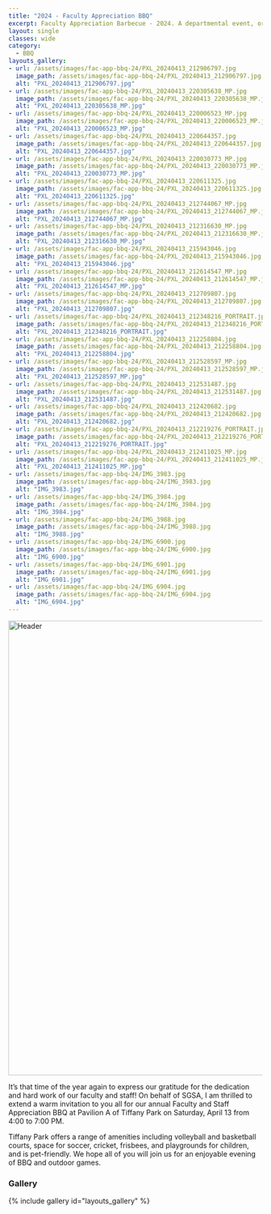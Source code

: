 ```yaml
---
title: "2024 - Faculty Appreciation BBQ"
excerpt: Faculty Appreciation Barbecue - 2024. A departmental event, organized by SGSA, to show appreciation for the faculty and the staff.
layout: single
classes: wide
category:
  - BBQ
layouts_gallery:
- url: /assets/images/fac-app-bbq-24/PXL_20240413_212906797.jpg
  image_path: /assets/images/fac-app-bbq-24/PXL_20240413_212906797.jpg
  alt: "PXL_20240413_212906797.jpg"
- url: /assets/images/fac-app-bbq-24/PXL_20240413_220305638_MP.jpg
  image_path: /assets/images/fac-app-bbq-24/PXL_20240413_220305638_MP.jpg
  alt: "PXL_20240413_220305638_MP.jpg"
- url: /assets/images/fac-app-bbq-24/PXL_20240413_220006523_MP.jpg
  image_path: /assets/images/fac-app-bbq-24/PXL_20240413_220006523_MP.jpg
  alt: "PXL_20240413_220006523_MP.jpg"
- url: /assets/images/fac-app-bbq-24/PXL_20240413_220644357.jpg
  image_path: /assets/images/fac-app-bbq-24/PXL_20240413_220644357.jpg
  alt: "PXL_20240413_220644357.jpg"   
- url: /assets/images/fac-app-bbq-24/PXL_20240413_220030773_MP.jpg
  image_path: /assets/images/fac-app-bbq-24/PXL_20240413_220030773_MP.jpg
  alt: "PXL_20240413_220030773_MP.jpg"  
- url: /assets/images/fac-app-bbq-24/PXL_20240413_220611325.jpg
  image_path: /assets/images/fac-app-bbq-24/PXL_20240413_220611325.jpg
  alt: "PXL_20240413_220611325.jpg" 
- url: /assets/images/fac-app-bbq-24/PXL_20240413_212744067_MP.jpg
  image_path: /assets/images/fac-app-bbq-24/PXL_20240413_212744067_MP.jpg
  alt: "PXL_20240413_212744067_MP.jpg" 
- url: /assets/images/fac-app-bbq-24/PXL_20240413_212316630_MP.jpg
  image_path: /assets/images/fac-app-bbq-24/PXL_20240413_212316630_MP.jpg
  alt: "PXL_20240413_212316630_MP.jpg" 
- url: /assets/images/fac-app-bbq-24/PXL_20240413_215943046.jpg
  image_path: /assets/images/fac-app-bbq-24/PXL_20240413_215943046.jpg
  alt: "PXL_20240413_215943046.jpg" 
- url: /assets/images/fac-app-bbq-24/PXL_20240413_212614547_MP.jpg
  image_path: /assets/images/fac-app-bbq-24/PXL_20240413_212614547_MP.jpg
  alt: "PXL_20240413_212614547_MP.jpg"
- url: /assets/images/fac-app-bbq-24/PXL_20240413_212709807.jpg
  image_path: /assets/images/fac-app-bbq-24/PXL_20240413_212709807.jpg
  alt: "PXL_20240413_212709807.jpg"   
- url: /assets/images/fac-app-bbq-24/PXL_20240413_212348216_PORTRAIT.jpg
  image_path: /assets/images/fac-app-bbq-24/PXL_20240413_212348216_PORTRAIT.jpg
  alt: "PXL_20240413_212348216_PORTRAIT.jpg" 
- url: /assets/images/fac-app-bbq-24/PXL_20240413_212258804.jpg
  image_path: /assets/images/fac-app-bbq-24/PXL_20240413_212258804.jpg
  alt: "PXL_20240413_212258804.jpg" 
- url: /assets/images/fac-app-bbq-24/PXL_20240413_212528597_MP.jpg
  image_path: /assets/images/fac-app-bbq-24/PXL_20240413_212528597_MP.jpg
  alt: "PXL_20240413_212528597_MP.jpg" 
- url: /assets/images/fac-app-bbq-24/PXL_20240413_212531487.jpg
  image_path: /assets/images/fac-app-bbq-24/PXL_20240413_212531487.jpg
  alt: "PXL_20240413_212531487.jpg" 
- url: /assets/images/fac-app-bbq-24/PXL_20240413_212420682.jpg
  image_path: /assets/images/fac-app-bbq-24/PXL_20240413_212420682.jpg
  alt: "PXL_20240413_212420682.jpg" 
- url: /assets/images/fac-app-bbq-24/PXL_20240413_212219276_PORTRAIT.jpg
  image_path: /assets/images/fac-app-bbq-24/PXL_20240413_212219276_PORTRAIT.jpg
  alt: "PXL_20240413_212219276_PORTRAIT.jpg" 
- url: /assets/images/fac-app-bbq-24/PXL_20240413_212411025_MP.jpg
  image_path: /assets/images/fac-app-bbq-24/PXL_20240413_212411025_MP.jpg
  alt: "PXL_20240413_212411025_MP.jpg"    
- url: /assets/images/fac-app-bbq-24/IMG_3983.jpg
  image_path: /assets/images/fac-app-bbq-24/IMG_3983.jpg
  alt: "IMG_3983.jpg"   
- url: /assets/images/fac-app-bbq-24/IMG_3984.jpg
  image_path: /assets/images/fac-app-bbq-24/IMG_3984.jpg
  alt: "IMG_3984.jpg" 
- url: /assets/images/fac-app-bbq-24/IMG_3988.jpg
  image_path: /assets/images/fac-app-bbq-24/IMG_3988.jpg
  alt: "IMG_3988.jpg"    
- url: /assets/images/fac-app-bbq-24/IMG_6900.jpg
  image_path: /assets/images/fac-app-bbq-24/IMG_6900.jpg
  alt: "IMG_6900.jpg"  
- url: /assets/images/fac-app-bbq-24/IMG_6901.jpg
  image_path: /assets/images/fac-app-bbq-24/IMG_6901.jpg
  alt: "IMG_6901.jpg"      
- url: /assets/images/fac-app-bbq-24/IMG_6904.jpg
  image_path: /assets/images/fac-app-bbq-24/IMG_6904.jpg
  alt: "IMG_6904.jpg" 
---
```


<img src="https://jeroda7105.github.io/tamusgsa.github.io/assets/images/fac-app-bbq-24/PXL_20240413_225929466_MP.jpg" alt="Header" width="900"> 

It’s that time of the year again to express our gratitude for the dedication and hard work of our faculty and staff! On behalf of SGSA, I am thrilled to extend a warm invitation to you all for our annual Faculty and Staff Appreciation BBQ at Pavilion A of Tiffany Park on Saturday, April 13 from 4:00 to 7:00 PM.

Tiffany Park offers a range of amenities including volleyball and basketball courts, space for soccer, cricket, frisbees, and playgrounds for children, and is pet-friendly. We hope all of you will join us for an enjoyable evening of BBQ and outdoor games.


### Gallery 

{% include gallery id="layouts_gallery" %}
 

